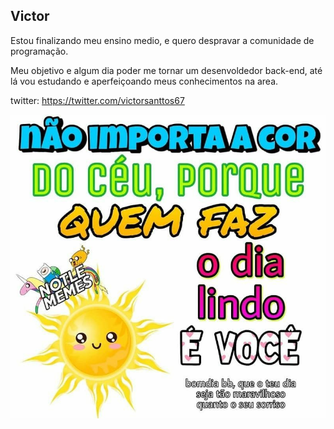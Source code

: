 ## Victor 

Estou finalizando meu ensino medio, e quero despravar a comunidade de programação.


Meu objetivo e algum dia poder me tornar um desenvoldedor back-end, até lá vou estudando e aperfeiçoando meus conhecimentos na area.

twitter: https://twitter.com/victorsanttos67


![name-of-you-image](./uploads/morning/7.jpg)